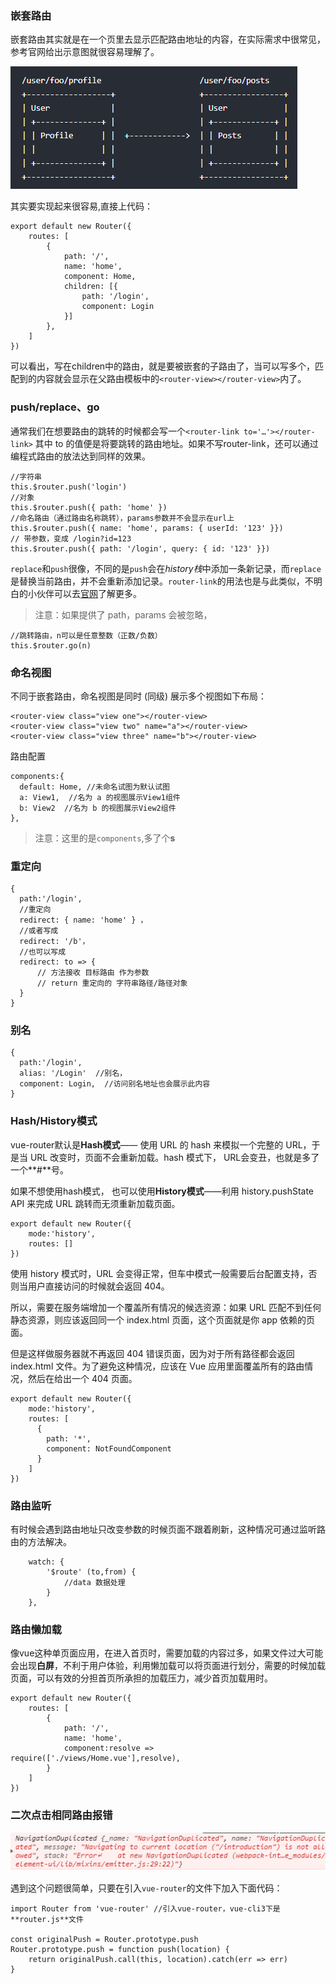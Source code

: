 ### 嵌套路由

嵌套路由其实就是在一个页里去显示匹配路由地址的内容，在实际需求中很常见，参考官网给出示意图就很容易理解了。

![嵌套路由](../../Img/Vue/路由嵌套.png)

其实要实现起来很容易,直接上代码：

```
export default new Router({
    routes: [
        {
            path: '/',
            name: 'home',
            component: Home,
            children: [{
                path: '/login',
                component: Login
            }]
        },
    ]
})
```
可以看出，写在children中的路由，就是要被嵌套的子路由了，当可以写多个，匹配到的内容就会显示在父路由模板中的`<router-view></router-view>`内了。

### push/replace、go

通常我们在想要路由的跳转的时候都会写一个`<router-link to='…'></router-link>` 其中 to 的值便是将要跳转的路由地址。如果不写router-link，还可以通过编程式路由的放法达到同样的效果。

```
//字符串
this.$router.push('login') 
//对象
this.$router.push({ path: 'home' })
//命名路由（通过路由名称跳转），params参数并不会显示在url上
this.$router.push({ name: 'home', params: { userId: '123' }})
// 带参数，变成 /login?id=123
this.$router.push({ path: '/login', query: { id: '123' }})
```
`replace`和`push`很像，不同的是`push`会在*history栈*中添加一条新记录，而```replace```是替换当前路由，并不会重新添加记录。`router-link`的用法也是与此类似，不明白的小伙伴可以去[官网](https://cn.vuejs.org/)了解更多。

>注意：如果提供了 path，params 会被忽略，

```
//跳转路由，n可以是任意整数（正数/负数）
this.$router.go(n)
```
### 命名视图

不同于嵌套路由，命名视图是同时 (同级) 展示多个视图如下布局：

```
<router-view class="view one"></router-view>
<router-view class="view two" name="a"></router-view>
<router-view class="view three" name="b"></router-view>
```
路由配置

```
components:{
  default: Home, //未命名试图为默认试图
  a: View1,  //名为 a 的视图展示View1组件
  b: View2  //名为 b 的视图展示View2组件
},
```
>注意：这里的是`components`,多了个**s**

### 重定向

```
{
  path:'/login',
  //重定向
  redirect: { name: 'home' } ，
  //或者写成
  redirect: '/b'，
  //也可以写成
  redirect: to => {
      // 方法接收 目标路由 作为参数
      // return 重定向的 字符串路径/路径对象
  }
}
```
### 别名

```
{
  path:'/login',  
  alias: '/Login'  //别名，
  component: Login,  //访问别名地址也会展示此内容
}
```
### Hash/History模式

vue-router默认是**Hash模式**—— 使用 URL 的 hash 来模拟一个完整的 URL，于是当 URL 改变时，页面不会重新加载。hash 模式下，  URL会变丑，也就是多了一个**#**号。

如果不想使用hash模式， 也可以使用**History模式**——利用 history.pushState API 来完成 URL 跳转而无须重新加载页面。

```
export default new Router({
    mode:'history',
    routes: []
})
```
使用 history 模式时，URL 会变得正常，但车中模式一般需要后台配置支持，否则当用户直接访问的时候就会返回 404。

所以，需要在服务端增加一个覆盖所有情况的候选资源：如果 URL 匹配不到任何静态资源，则应该返回同一个 index.html 页面，这个页面就是你 app 依赖的页面。

但是这样做服务器就不再返回 404 错误页面，因为对于所有路径都会返回 index.html 文件。为了避免这种情况，应该在 Vue 应用里面覆盖所有的路由情况，然后在给出一个 404 页面。

```
export default new Router({
    mode:'history',
    routes: [
      { 
        path: '*',
        component: NotFoundComponent 
      }
    ]
})
```
### 路由监听

有时候会遇到路由地址只改变参数的时候页面不跟着刷新，这种情况可通过监听路由的方法解决。

```
    watch: {
        '$route' (to,from) {
            //data 数据处理
        }
    },
```
### 路由懒加载

像vue这种单页面应用，在进入首页时，需要加载的内容过多，如果文件过大可能会出现**白屏**，不利于用户体验，利用懒加载可以将页面进行划分，需要的时候加载页面，可以有效的分担首页所承担的加载压力，减少首页加载用时。

```
export default new Router({
    routes: [
        {
            path: '/',
            name: 'home',
            component:resolve => require(['./views/Home.vue'],resolve),
        }
    ]
})
```
### 二次点击相同路由报错
![错误提示](../../Img/Vue/错误提示.png)

遇到这个问题很简单，只要在引入`vue-router`的文件下加入下面代码：

```
import Router from 'vue-router' //引入vue-router，vue-cli3下是**router.js**文件

const originalPush = Router.prototype.push
Router.prototype.push = function push(location) {
    return originalPush.call(this, location).catch(err => err)
}
```